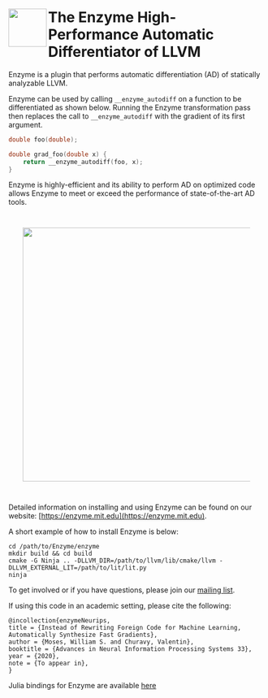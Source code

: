 # <img src="https://enzyme.mit.edu/logo.svg" width="75" align=left> The Enzyme High-Performance Automatic Differentiator of LLVM


Enzyme is a plugin that performs automatic differentiation (AD) of statically analyzable LLVM.

Enzyme can be used by calling `__enzyme_autodiff` on a function to be differentiated as shown below. 
Running the Enzyme transformation pass then replaces the call to `__enzyme_autodiff` with the gradient of its first argument.
```c
double foo(double);

double grad_foo(double x) {
    return __enzyme_autodiff(foo, x);
}
```

Enzyme is highly-efficient and its ability to perform AD on optimized code allows Enzyme to meet or exceed the performance of state-of-the-art AD tools.

<div style="padding:2em">
<img src="https://enzyme.mit.edu/all_top.png" width="500" align=center>
</div>

Detailed information on installing and using Enzyme can be found on our website: [https://enzyme.mit.edu](https://enzyme.mit.edu).

A short example of how to install Enzyme is below:
```
cd /path/to/Enzyme/enzyme
mkdir build && cd build
cmake -G Ninja .. -DLLVM_DIR=/path/to/llvm/lib/cmake/llvm -DLLVM_EXTERNAL_LIT=/path/to/lit/lit.py
ninja
```

To get involved or if you have questions, please join our [mailing list](https://groups.google.com/d/forum/enzyme-dev).

If using this code in an academic setting, please cite the following:
```
@incollection{enzymeNeurips,
title = {Instead of Rewriting Foreign Code for Machine Learning, Automatically Synthesize Fast Gradients},
author = {Moses, William S. and Churavy, Valentin},
booktitle = {Advances in Neural Information Processing Systems 33},
year = {2020},
note = {To appear in},
}
```

Julia bindings for Enzyme are available [here](https://github.com/wsmoses/Enzyme.jl)

